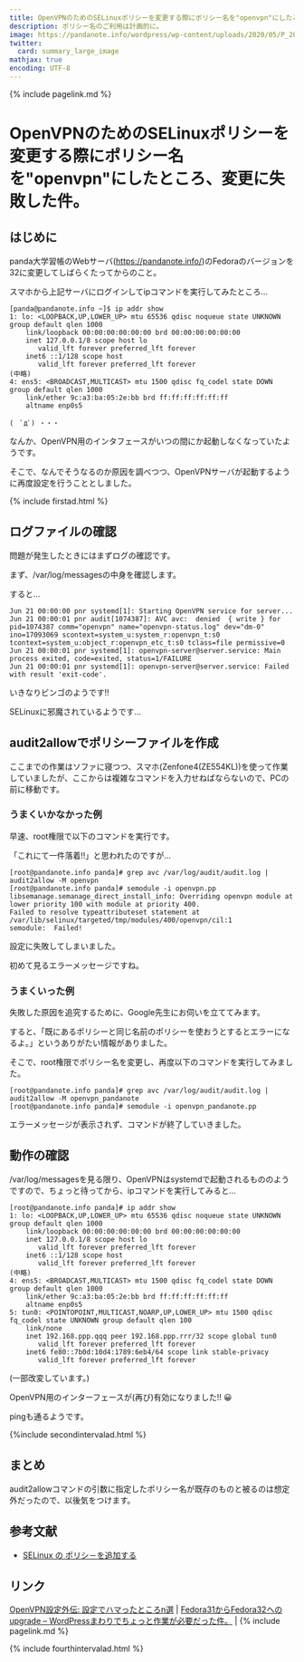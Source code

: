 ```yaml
---
title: OpenVPNのためのSELinuxポリシーを変更する際にポリシー名を"openvpn"にしたところ、変更に失敗した件。 - panda大学習帳外伝
description: ポリシー名のご利用は計画的に。
image: https://pandanote.info/wordpress/wp-content/uploads/2020/05/P_20200522_183454_vHDR_On_HP-scaled.jpg
twitter:
  card: summary_large_image
mathjax: true
encoding: UTF-8
---
```

{% include pagelink.md %}
# OpenVPNのためのSELinuxポリシーを変更する際にポリシー名を"openvpn"にしたところ、変更に失敗した件。
## はじめに
panda大学習帳のWebサーバ(https://pandanote.info/)のFedoraのバージョンを32に変更してしばらくたってからのこと。

スマホから上記サーバにログインしてipコマンドを実行してみたところ…

```
[panda@pandanote.info ~]$ ip addr show
1: lo: <LOOPBACK,UP,LOWER_UP> mtu 65536 qdisc noqueue state UNKNOWN group default qlen 1000
    link/loopback 00:00:00:00:00:00 brd 00:00:00:00:00:00
    inet 127.0.0.1/8 scope host lo
       valid_lft forever preferred_lft forever
    inet6 ::1/128 scope host
       valid_lft forever preferred_lft forever
(中略)
4: ens5: <BROADCAST,MULTICAST> mtu 1500 qdisc fq_codel state DOWN group default qlen 1000
    link/ether 9c:a3:ba:05:2e:bb brd ff:ff:ff:ff:ff:ff
    altname enp0s5
```

```
(　ﾟдﾟ) ・・・
```

なんか、OpenVPN用のインタフェースがいつの間にか起動しなくなっていたようです。

そこで、なんでそうなるのか原因を調べつつ、OpenVPNサーバが起動するように再度設定を行うこととしました。

{% include firstad.html %}
## ログファイルの確認
問題が発生したときにはまずログの確認です。

まず、/var/log/messagesの中身を確認します。

すると…

```
Jun 21 00:00:00 pnr systemd[1]: Starting OpenVPN service for server...
Jun 21 00:00:01 pnr audit[1074387]: AVC avc:  denied  { write } for  pid=1074387 comm="openvpn" name="openvpn-status.log" dev="dm-0" ino=17093069 scontext=system_u:system_r:openvpn_t:s0 tcontext=system_u:object_r:openvpn_etc_t:s0 tclass=file permissive=0
Jun 21 00:00:01 pnr systemd[1]: openvpn-server@server.service: Main process exited, code=exited, status=1/FAILURE
Jun 21 00:00:01 pnr systemd[1]: openvpn-server@server.service: Failed with result 'exit-code'.
```

いきなりビンゴのようです!!

SELinuxに邪魔されているようです…
## audit2allowでポリシーファイルを作成
ここまでの作業はソファに寝つつ、スマホ(Zenfone4(ZE554KL))を使って作業していましたが、ここからは複雑なコマンドを入力せねばならないので、PCの前に移動です。
### うまくいかなかった例
早速、root権限で以下のコマンドを実行です。

「これにて一件落着!!」と思われたのですが…
```
[root@pandanote.info panda]# grep avc /var/log/audit/audit.log | audit2allow -M openvpn
[root@pandanote.info panda]# semodule -i openvpn.pp
libsemanage.semanage_direct_install_info: Overriding openvpn module at lower priority 100 with module at priority 400.
Failed to resolve typeattributeset statement at /var/lib/selinux/targeted/tmp/modules/400/openvpn/cil:1
semodule:  Failed!
```
設定に失敗してしまいました。

初めて見るエラーメッセージですね。
### うまくいった例
失敗した原因を追究するために、Google先生にお伺いを立ててみます。

すると、「既にあるポリシーと同じ名前のポリシーを使おうとするとエラーになるよ。」というありがたい情報がありました。

そこで、root権限でポリシー名を変更し、再度以下のコマンドを実行してみました。
```
[root@pandanote.info panda]# grep avc /var/log/audit/audit.log | audit2allow -M openvpn_pandanote
[root@pandanote.info panda]# semodule -i openvpn_pandanote.pp
```
エラーメッセージが表示されず、コマンドが終了していきました。
## 動作の確認
/var/log/messagesを見る限り、OpenVPNはsystemdで起動されるもののようですので、ちょっと待ってから、ipコマンドを実行してみると…
```
[root@pandanote.info panda]# ip addr show
1: lo: <LOOPBACK,UP,LOWER_UP> mtu 65536 qdisc noqueue state UNKNOWN group default qlen 1000
    link/loopback 00:00:00:00:00:00 brd 00:00:00:00:00:00
    inet 127.0.0.1/8 scope host lo
       valid_lft forever preferred_lft forever
    inet6 ::1/128 scope host
       valid_lft forever preferred_lft forever
(中略)
4: ens5: <BROADCAST,MULTICAST> mtu 1500 qdisc fq_codel state DOWN group default qlen 1000
    link/ether 9c:a3:ba:05:2e:bb brd ff:ff:ff:ff:ff:ff
    altname enp0s5
5: tun0: <POINTOPOINT,MULTICAST,NOARP,UP,LOWER_UP> mtu 1500 qdisc fq_codel state UNKNOWN group default qlen 100
    link/none
    inet 192.168.ppp.qqq peer 192.168.ppp.rrr/32 scope global tun0
       valid_lft forever preferred_lft forever
    inet6 fe80::7b0d:10d4:1789:6eb4/64 scope link stable-privacy
       valid_lft forever preferred_lft forever
```
(一部改変しています。)

OpenVPN用のインターフェースが(再び)有効になりました!! &#128512;

pingも通るようです。

{%include secondintervalad.html %}
## まとめ
audit2allowコマンドの引数に指定したポリシー名が既存のものと被るのは想定外だったので、以後気をつけます。
## 参考文献
* [SELinux の ポリシ－を追加する](https://gokugetsu.plala.jp/selinux-%E3%81%AE-%E3%83%9D%E3%83%AA%E3%82%B7%EF%BC%8D%E3%82%92%E8%BF%BD%E5%8A%A0%E3%81%99%E3%82%8B/)

## リンク
[OpenVPN設定外伝: 設定でハマったところn選](https://pandanote.info/?p=2038) \| [Fedora31からFedora32へのupgrade – WordPressまわりでちょっと作業が必要だった件。](https://pandanote.info/?p=6361) \| {% include pagelink.md %}

{% include fourthintervalad.html %}

